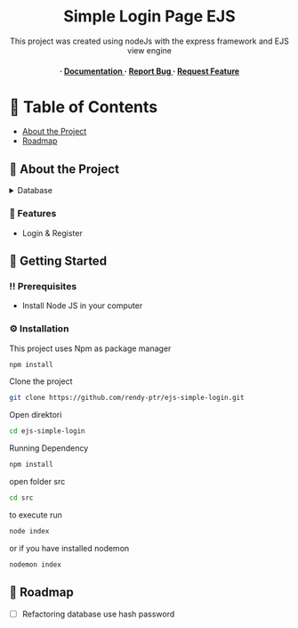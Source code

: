 <div align='center'>

<h1>Simple Login Page EJS</h1>
<p>This project was created using nodeJs with the express framework and EJS view engine</p>

<h4> <span> · </span> <a href="https://github.com/rendy-ptr/ejs-simple-login/blob/master/README.md"> Documentation </a> <span> · </span> <a href="https://github.com/rendy-ptr/ejs-simple-login/issues"> Report Bug </a> <span> · </span> <a href="https://github.com/rendy-ptr/ejs-simple-login/issues"> Request Feature </a> </h4>


</div>

# :notebook_with_decorative_cover: Table of Contents

- [About the Project](#star2-about-the-project)
- [Roadmap](#compass-roadmap)


## :star2: About the Project
<details> <summary>Database</summary> <ul>
<li><a href="https://dev.mysql.com/">MySql</a></li>
</ul> </details>

### :dart: Features
- Login & Register

## :toolbox: Getting Started

### :bangbang: Prerequisites

- Install Node JS in your computer


### :gear: Installation

This project uses Npm as package manager
```bash
npm install
```
Clone the project
```bash
git clone https://github.com/rendy-ptr/ejs-simple-login.git
```
Open direktori
```bash
cd ejs-simple-login
```
Running Dependency
```bash
npm install
```
open folder src
```bash
cd src
```
to execute run
```bash
node index
```
or if you have installed nodemon
```bash
nodemon index
```


## :compass: Roadmap

* [ ] Refactoring database use hash password
